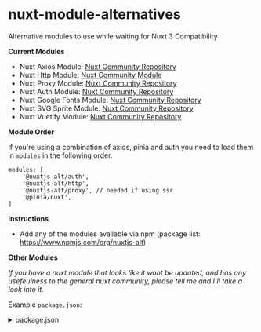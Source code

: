 # nuxt-module-alternatives
Alternative modules to use while waiting for Nuxt 3 Compatibility

**Current Modules**
- Nuxt Axios Module: [Nuxt Community Repository](https://github.com/nuxt-community/axios-module)
- Nuxt Http Module: [Nuxt Community Module](https://github.com/nuxt/http)
- Nuxt Proxy Module: [Nuxt Community Repository](https://github.com/nuxt-community/proxy-module)
- Nuxt Auth Module: [Nuxt Community Repository](https://github.com/nuxt-community/auth-module)
- Nuxt Google Fonts Module: [Nuxt Community Repository](https://github.com/nuxt-community/google-fonts-module)
- Nuxt SVG Sprite Module: [Nuxt Community Repository](https://github.com/nuxt-community/svg-sprite-module)
- Nuxt Vuetify Module: [Nuxt Community Repository](https://github.com/nuxt-community/vuetify-module)

**Module Order**

If you're using a combination of axios, pinia and auth you need to load them in `modules` in the following order.
```
modules: [
    '@nuxtjs-alt/auth',
    '@nuxtjs-alt/http',
    '@nuxtjs-alt/proxy', // needed if using ssr
    '@pinia/nuxt',
]
```

**Instructions**

- Add any of the modules available via npm (package list: https://www.npmjs.com/org/nuxtjs-alt)

**Other Modules**

_If you have a nuxt module that looks like it wont be updated, and has any usefeulness to the general nuxt community, please tell me and I'll take a look into it._

Example `package.json`:
<details>
<summary>package.json</summary>

`yarn install`

```json
{
    "private": true,
    "scripts": {
        "dev": "nuxi dev",
        "build": "nuxi build",
        "start": "node .output/server/index.mjs"
    },
    "devDependencies": {
        "nuxt": "npm:nuxt3@latest"
    },
    "dependencies": {
        "@nuxtjs-alt/axios": "latest",
        "@nuxtjs-alt/auth": "latest",
        "@nuxtjs-alt/http": "latest",
        "@nuxtjs-alt/google-fonts": "latest",
        "@nuxtjs-alt/proxy": "latest",
        "@nuxtjs-alt/svg-sprite": "latest",
        "@nuxtjs-alt/vuetify": "latest"
    }
}
```
</details>
